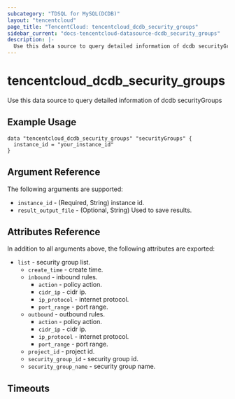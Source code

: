 ```yaml
---
subcategory: "TDSQL for MySQL(DCDB)"
layout: "tencentcloud"
page_title: "TencentCloud: tencentcloud_dcdb_security_groups"
sidebar_current: "docs-tencentcloud-datasource-dcdb_security_groups"
description: |-
  Use this data source to query detailed information of dcdb securityGroups
---
```


# tencentcloud_dcdb_security_groups

Use this data source to query detailed information of dcdb securityGroups

## Example Usage

```hcl
data "tencentcloud_dcdb_security_groups" "securityGroups" {
  instance_id = "your_instance_id"
}
```

## Argument Reference

The following arguments are supported:

* `instance_id` - (Required, String) instance id.
* `result_output_file` - (Optional, String) Used to save results.

## Attributes Reference

In addition to all arguments above, the following attributes are exported:

* `list` - security group list.
  * `create_time` - create time.
  * `inbound` - inbound rules.
    * `action` - policy action.
    * `cidr_ip` - cidr ip.
    * `ip_protocol` - internet protocol.
    * `port_range` - port range.
  * `outbound` - outbound rules.
    * `action` - policy action.
    * `cidr_ip` - cidr ip.
    * `ip_protocol` - internet protocol.
    * `port_range` - port range.
  * `project_id` - project id.
  * `security_group_id` - security group id.
  * `security_group_name` - security group name.


## Timeouts

<no value>


